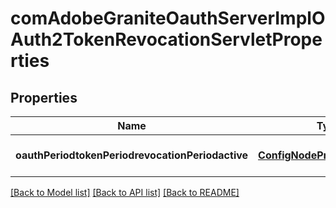 # comAdobeGraniteOauthServerImplOAuth2TokenRevocationServletProperties

## Properties
Name | Type | Description | Notes
------------ | ------------- | ------------- | -------------
**oauthPeriodtokenPeriodrevocationPeriodactive** | [**ConfigNodePropertyBoolean**](ConfigNodePropertyBoolean.md) |  | [optional] [default to null]

[[Back to Model list]](../README.md#documentation-for-models) [[Back to API list]](../README.md#documentation-for-api-endpoints) [[Back to README]](../README.md)


